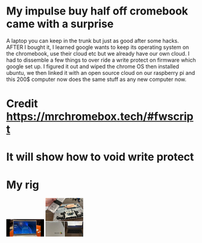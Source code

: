 # My impulse buy half off cromebook came with a surprise

A laptop you can keep in the trunk but just as good after some hacks. AFTER I bought it, I learned google wants to keep its operating system on the chromebook, use their cloud etc but we already have our own cloud. I had to dissemble a few things to over ride a write protect on firmware which google set up. I figured it out and wiped the chrome OS then installed ubuntu, we then linked it with an open source cloud on our raspberry pi and this 200$ computer now does the same stuff as any new computer now.

# Credit https://mrchromebox.tech/#fwscript
It will show how to void write protect
===
# My rig
<img src="Linux.jpg" width=100>
<img src="Parts.jpg" width=100>